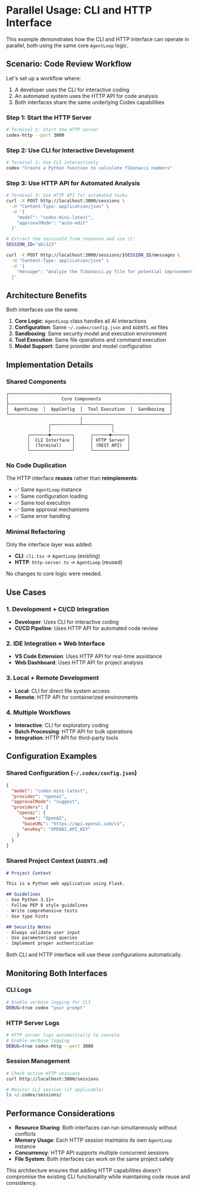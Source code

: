 # Parallel Usage: CLI and HTTP Interface

This example demonstrates how the CLI and HTTP interface can operate in parallel, both using the same core `AgentLoop` logic.

## Scenario: Code Review Workflow

Let's set up a workflow where:
1. A developer uses the CLI for interactive coding
2. An automated system uses the HTTP API for code analysis
3. Both interfaces share the same underlying Codex capabilities

### Step 1: Start the HTTP Server

```bash
# Terminal 1: Start the HTTP server
codex-http --port 3000
```

### Step 2: Use CLI for Interactive Development

```bash
# Terminal 2: Use CLI interactively
codex "Create a Python function to calculate fibonacci numbers"
```

### Step 3: Use HTTP API for Automated Analysis

```bash
# Terminal 3: Use HTTP API for automated tasks
curl -X POST http://localhost:3000/sessions \
  -H "Content-Type: application/json" \
  -d '{
    "model": "codex-mini-latest",
    "approvalMode": "auto-edit"
  }'

# Extract the sessionId from response and use it:
SESSION_ID="abc123"

curl -X POST http://localhost:3000/sessions/$SESSION_ID/messages \
  -H "Content-Type: application/json" \
  -d '{
    "message": "Analyze the fibonacci.py file for potential improvements and security issues"
  }'
```

## Architecture Benefits

Both interfaces use the same:

1. **Core Logic**: `AgentLoop` class handles all AI interactions
2. **Configuration**: Same `~/.codex/config.json` and `AGENTS.md` files
3. **Sandboxing**: Same security model and execution environment
4. **Tool Execution**: Same file operations and command execution
5. **Model Support**: Same provider and model configuration

## Implementation Details

### Shared Components

```
┌─────────────────────────────────────────────────────────────┐
│                    Core Components                          │
├─────────────────────────────────────────────────────────────┤
│  AgentLoop  │  AppConfig  │  Tool Execution  │  Sandboxing  │
└─────────────────────────────────────────────────────────────┘
                            │
                ┌───────────┴───────────┐
                │                       │
        ┌───────▼────────┐      ┌──────▼──────┐
        │  CLI Interface │      │ HTTP Server │
        │  (Terminal)    │      │ (REST API)  │
        └────────────────┘      └─────────────┘
```

### No Code Duplication

The HTTP interface **reuses** rather than **reimplements**:

- ✅ Same `AgentLoop` instance
- ✅ Same configuration loading
- ✅ Same tool execution
- ✅ Same approval mechanisms
- ✅ Same error handling

### Minimal Refactoring

Only the interface layer was added:

- **CLI**: `cli.tsx` → `AgentLoop` (existing)
- **HTTP**: `http-server.ts` → `AgentLoop` (reused)

No changes to core logic were needed.

## Use Cases

### 1. Development + CI/CD Integration

- **Developer**: Uses CLI for interactive coding
- **CI/CD Pipeline**: Uses HTTP API for automated code review

### 2. IDE Integration + Web Interface

- **VS Code Extension**: Uses HTTP API for real-time assistance
- **Web Dashboard**: Uses HTTP API for project analysis

### 3. Local + Remote Development

- **Local**: CLI for direct file system access
- **Remote**: HTTP API for containerized environments

### 4. Multiple Workflows

- **Interactive**: CLI for exploratory coding
- **Batch Processing**: HTTP API for bulk operations
- **Integration**: HTTP API for third-party tools

## Configuration Examples

### Shared Configuration (`~/.codex/config.json`)

```json
{
  "model": "codex-mini-latest",
  "provider": "openai",
  "approvalMode": "suggest",
  "providers": {
    "openai": {
      "name": "OpenAI",
      "baseURL": "https://api.openai.com/v1",
      "envKey": "OPENAI_API_KEY"
    }
  }
}
```

### Shared Project Context (`AGENTS.md`)

```markdown
# Project Context

This is a Python web application using Flask.

## Guidelines
- Use Python 3.11+
- Follow PEP 8 style guidelines
- Write comprehensive tests
- Use type hints

## Security Notes
- Always validate user input
- Use parameterized queries
- Implement proper authentication
```

Both CLI and HTTP interface will use these configurations automatically.

## Monitoring Both Interfaces

### CLI Logs
```bash
# Enable verbose logging for CLI
DEBUG=true codex "your prompt"
```

### HTTP Server Logs
```bash
# HTTP server logs automatically to console
# Enable verbose logging
DEBUG=true codex-http --port 3000
```

### Session Management
```bash
# Check active HTTP sessions
curl http://localhost:3000/sessions

# Monitor CLI session (if applicable)
ls ~/.codex/sessions/
```

## Performance Considerations

- **Resource Sharing**: Both interfaces can run simultaneously without conflicts
- **Memory Usage**: Each HTTP session maintains its own `AgentLoop` instance
- **Concurrency**: HTTP API supports multiple concurrent sessions
- **File System**: Both interfaces can work on the same project safely

This architecture ensures that adding HTTP capabilities doesn't compromise the existing CLI functionality while maintaining code reuse and consistency.